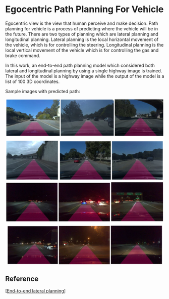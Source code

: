 # Egocentric Path Planning For Vehicle

Egocentric view is the view that human perceive and make decision. Path planning for vehicle is a process of predicting where the vehicle will be in the future. There are two types of planning which are lateral planning and longitudinal planning. Lateral planning is the local horizontal movement of the vehicle, which is for controlling the steering. Longitudinal planning is the local vertical movement of the vehicle which is for controlling the gas and brake command.

In this work, an end-to-end path planning model which considered both lateral and longitudinal planning by using a single highway image is trained. The input of the model is a highway image while the output of the model is a list of 100 3D coordinates.

Sample images with predicted path:

![alt text](https://github.com/yijieee44/FYP-Egocentric-Path-Planning-Model-Training/blob/main/resource/samples_day.png)
![alt text](https://github.com/yijieee44/FYP-Egocentric-Path-Planning-Model-Training/blob/main/resource/samples_night.png)


## Reference

[[End-to-end lateral planning](https://blog.comma.ai/end-to-end-lateral-planning/)]
